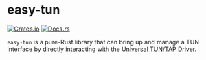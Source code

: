 # easy-tun
[![Crates.io](https://img.shields.io/crates/v/easy-tun)](https://crates.io/crates/easy-tun)
[![Docs.rs](https://docs.rs/easy-tun/badge.svg)](https://docs.rs/easy-tun)

`easy-tun` is a pure-Rust library that can bring up and manage a TUN interface by directly interacting with the [Universal TUN/TAP Driver](https://docs.kernel.org/networking/tuntap.html).
